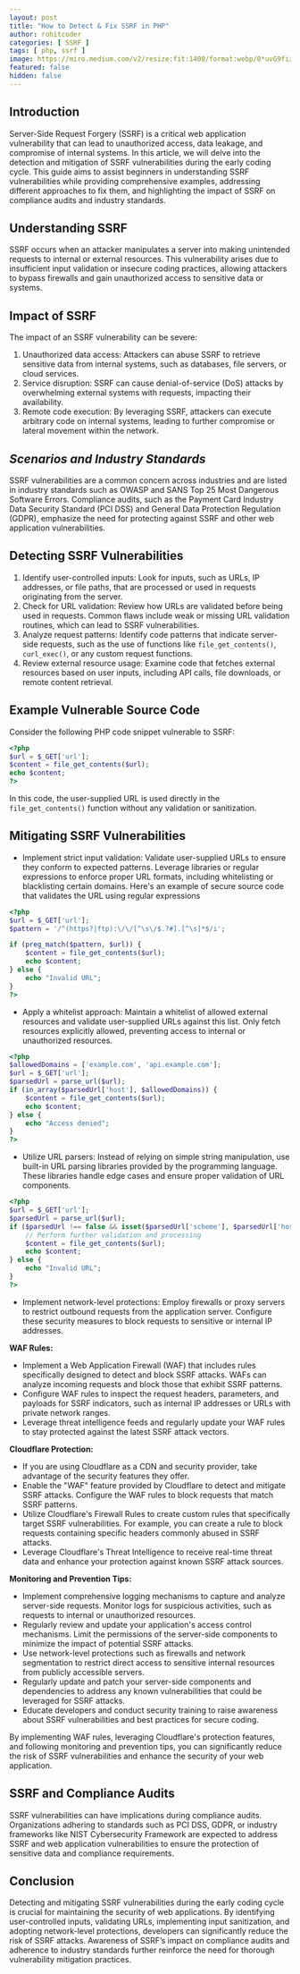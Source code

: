 ```yaml
---
layout: post
title: "How to Detect & Fix SSRF in PHP"
author: rohitcoder
categories: [ SSRF ]
tags: [ php, ssrf ]
image: https://miro.medium.com/v2/resize:fit:1400/format:webp/0*uvG9fizM5_XcZ8ic.png
featured: false
hidden: false
---
```


**Introduction**
-----------------
Server-Side Request Forgery (SSRF) is a critical web application vulnerability that can lead to unauthorized access, data leakage, and compromise of internal systems. In this article, we will delve into the detection and mitigation of SSRF vulnerabilities during the early coding cycle. This guide aims to assist beginners in understanding SSRF vulnerabilities while providing comprehensive examples, addressing different approaches to fix them, and highlighting the impact of SSRF on compliance audits and industry standards.

**Understanding SSRF**
-----------------------
SSRF occurs when an attacker manipulates a server into making unintended requests to internal or external resources. This vulnerability arises due to insufficient input validation or insecure coding practices, allowing attackers to bypass firewalls and gain unauthorized access to sensitive data or systems.

**Impact of SSRF**
-------------------
The impact of an SSRF vulnerability can be severe:

1. Unauthorized data access: Attackers can abuse SSRF to retrieve sensitive data from internal systems, such as databases, file servers, or cloud services.
2. Service disruption: SSRF can cause denial-of-service (DoS) attacks by overwhelming external systems with requests, impacting their availability.
3. Remote code execution: By leveraging SSRF, attackers can execute arbitrary code on internal systems, leading to further compromise or lateral movement within the network.

**_Scenarios and Industry Standards_**
---------------------------------------
SSRF vulnerabilities are a common concern across industries and are listed in industry standards such as OWASP and SANS Top 25 Most Dangerous Software Errors. Compliance audits, such as the Payment Card Industry Data Security Standard (PCI DSS) and General Data Protection Regulation (GDPR), emphasize the need for protecting against SSRF and other web application vulnerabilities.

**Detecting SSRF Vulnerabilities**
-----------------------------------
1. Identify user-controlled inputs: Look for inputs, such as URLs, IP addresses, or file paths, that are processed or used in requests originating from the server.
2. Check for URL validation: Review how URLs are validated before being used in requests. Common flaws include weak or missing URL validation routines, which can lead to SSRF vulnerabilities.
3. Analyze request patterns: Identify code patterns that indicate server-side requests, such as the use of functions like `file_get_contents()`, `curl_exec()`, or any custom request functions.
4. Review external resource usage: Examine code that fetches external resources based on user inputs, including API calls, file downloads, or remote content retrieval.

**Example Vulnerable Source Code**
-----------------------------------
Consider the following PHP code snippet vulnerable to SSRF:

```php
<?php  
$url = $_GET['url'];  
$content = file_get_contents($url);  
echo $content;  
?>
```

In this code, the user-supplied URL is used directly in the ``file_get_contents()`` function without any validation or sanitization.

**Mitigating SSRF Vulnerabilities**
------------------------------------
- Implement strict input validation: Validate user-supplied URLs to ensure they conform to expected patterns. Leverage libraries or regular expressions to enforce proper URL formats, including whitelisting or blacklisting certain domains. 
Here's an example of secure source code that validates the URL using regular expressions

```php
<?php
$url = $_GET['url'];
$pattern = '/^(https?|ftp):\/\/[^\s\/$.?#].[^\s]*$/i';

if (preg_match($pattern, $url)) {
    $content = file_get_contents($url);
    echo $content;
} else {
    echo "Invalid URL";
}
?>
```
- Apply a whitelist approach: Maintain a whitelist of allowed external resources and validate user-supplied URLs against this list. Only fetch resources explicitly allowed, preventing access to internal or unauthorized resources.
```php
<?php
$allowedDomains = ['example.com', 'api.example.com'];
$url = $_GET['url'];
$parsedUrl = parse_url($url);
if (in_array($parsedUrl['host'], $allowedDomains)) {
    $content = file_get_contents($url);
    echo $content;
} else {
    echo "Access denied";
}
?>
```
- Utilize URL parsers: Instead of relying on simple string manipulation, use built-in URL parsing libraries provided by the programming language. These libraries handle edge cases and ensure proper validation of URL components.
```php
<?php
$url = $_GET['url'];
$parsedUrl = parse_url($url);
if ($parsedUrl !== false && isset($parsedUrl['scheme'], $parsedUrl['host'])) {
    // Perform further validation and processing
    $content = file_get_contents($url);
    echo $content;
} else {
    echo "Invalid URL";
}
?>
```
- Implement network-level protections: Employ firewalls or proxy servers to restrict outbound requests from the application server. Configure these security measures to block requests to sensitive or internal IP addresses.


**WAF Rules:**
- Implement a Web Application Firewall (WAF) that includes rules specifically designed to detect and block SSRF attacks. WAFs can analyze incoming requests and block those that exhibit SSRF patterns.
- Configure WAF rules to inspect the request headers, parameters, and payloads for SSRF indicators, such as internal IP addresses or URLs with private network ranges.
- Leverage threat intelligence feeds and regularly update your WAF rules to stay protected against the latest SSRF attack vectors.

**Cloudflare Protection:**
- If you are using Cloudflare as a CDN and security provider, take advantage of the security features they offer.
- Enable the "WAF" feature provided by Cloudflare to detect and mitigate SSRF attacks. Configure the WAF rules to block requests that match SSRF patterns.
- Utilize Cloudflare's Firewall Rules to create custom rules that specifically target SSRF vulnerabilities. For example, you can create a rule to block requests containing specific headers commonly abused in SSRF attacks.
- Leverage Cloudflare's Threat Intelligence to receive real-time threat data and enhance your protection against known SSRF attack sources.

**Monitoring and Prevention Tips:**
- Implement comprehensive logging mechanisms to capture and analyze server-side requests. Monitor logs for suspicious activities, such as requests to internal or unauthorized resources.
- Regularly review and update your application's access control mechanisms. Limit the permissions of the server-side components to minimize the impact of potential SSRF attacks.
- Use network-level protections such as firewalls and network segmentation to restrict direct access to sensitive internal resources from publicly accessible servers.
- Regularly update and patch your server-side components and dependencies to address any known vulnerabilities that could be leveraged for SSRF attacks.
- Educate developers and conduct security training to raise awareness about SSRF vulnerabilities and best practices for secure coding.

By implementing WAF rules, leveraging Cloudflare's protection features, and following monitoring and prevention tips, you can significantly reduce the risk of SSRF vulnerabilities and enhance the security of your web application.

**SSRF and Compliance Audits**
-------------------------------
SSRF vulnerabilities can have implications during compliance audits. Organizations adhering to standards such as PCI DSS, GDPR, or industry frameworks like NIST Cybersecurity Framework are expected to address SSRF and web application vulnerabilities to ensure the protection of sensitive data and compliance requirements.

**Conclusion**
---------------
Detecting and mitigating SSRF vulnerabilities during the early coding cycle is crucial for maintaining the security of web applications. By identifying user-controlled inputs, validating URLs, implementing input sanitization, and adopting network-level protections, developers can significantly reduce the risk of SSRF attacks. Awareness of SSRF’s impact on compliance audits and adherence to industry standards further reinforce the need for thorough vulnerability mitigation practices.
